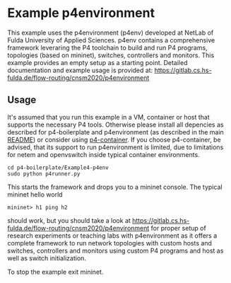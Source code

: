 # Example p4environment

This example uses the p4environment (p4env) developed at NetLab of Fulda University of Applied Sciences. p4env contains a comprehensive framework leveraring the P4 toolchain to build and run P4 programs, topologies (based on mininet), switches, controllers and monitors. This example provides an empty setup as a starting point. Detailed documentation and example usage is provided at: <https://gitlab.cs.hs-fulda.de/flow-routing/cnsm2020/p4environment>

## Usage

It's assumed that you run this example in a VM, container or host that supports the necessary P4 tools. Otherwise please install all depencies as described for p4-boilerplate and p4environment (as described in the main [README](https://github.com/prona-p4-learning-platform/p4-boilerplate/blob/main/README.md)) or consider using [p4-container](https://github.com/prona-p4-learning-platform/p4-container). If you choose p4-container, be advised, that its support to run p4environment is limited, due to limitations for netem and openvswitch inside typical container environments.

```
cd p4-boilerplate/Example4-p4env
sudo python p4runner.py
```

This starts the framework and drops you to a mininet console. The typical mininet hello world

```
mininet> h1 ping h2
```

should work, but you should take a look at <https://gitlab.cs.hs-fulda.de/flow-routing/cnsm2020/p4environment> for proper setup of research experiments or teaching labs with p4environment as it offers a complete framework to run network topologies with custom hosts and switches, controllers and monitors using custom P4 programs and host as well as switch initialization.

To stop the example exit mininet.